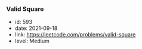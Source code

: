 ### Valid Square

* id: 593
* date: 2021-09-18
* link: https://leetcode.com/problems/valid-square
* level: Medium
